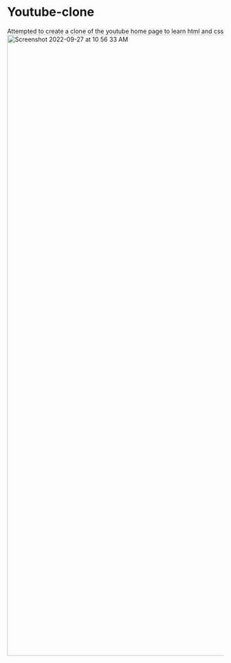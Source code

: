 # Youtube-clone
Attempted to create a clone of the youtube home page to learn html and css
<img width="1440" alt="Screenshot 2022-09-27 at 10 56 33 AM" src="https://user-images.githubusercontent.com/89096691/192439553-53e372f0-1986-41ce-8517-ca17b30977b1.png">
